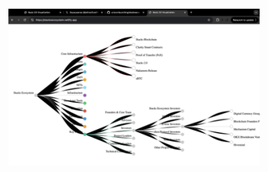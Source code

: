 ![Stacks_Ecosystem](https://github.com/unicornlaunching/stacksecosystem/blob/main/Stacks_Ecosystem.png?raw=true)
